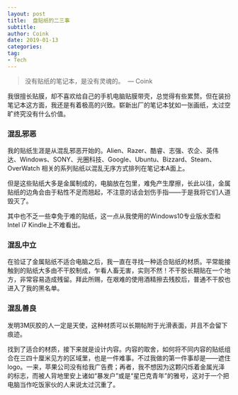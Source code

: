 ```yaml
---
layout: post
title:  盘贴纸的二三事
subtitle: 
author: Coink
date: 2019-01-13
categories:
tag:
- Tech
---
```




> 没有贴纸的笔记本，是没有灵魂的。
> ​                                                                                — Coink

我很擅长贴膜，却不喜欢给自己的手机电脑贴膜带壳，总觉得有些累赘。但在装扮笔记本这方面，我还是有着极高的兴致。崭新出厂的笔记本犹如一张画纸，太过空旷终究没有什么价值。

### 混乱邪恶

我的贴纸生涯是从混乱邪恶开始的。Alien、Razer、酷睿、志强、农企、英伟达、Windows、SONY、光圈科技、Google、Ubuntu、Bizzard、Steam、OverWatch 相关的系列贴纸以混乱无序方式排列在笔记本A面上。

但是这些贴纸大多是金属制成的，电脑放在包里，难免产生摩擦，长此以往，金属贴纸的边角会由于粘性不足而翘起，不注意的话会划伤手指——于是我将它们人道毁灭了。

其中也不乏一些幸免于难的贴纸，这一点从我使用的Windows10专业版水壶和Intel i7 Kindle上不难看出。

### 混乱中立

在验证了金属贴纸不适合电脑之后，我一直在寻找一种适合贴纸的材质。平常能接触到的贴纸大多由不干胶制成，乍看人畜无害，实则不然！不干胶长期贴在一个地方，非常容易造成残留。拜此所赐，在艰难的使用酒精擦去残胶后，普通不干胶也进入了我的黑名单。

### 混乱善良

发明3M灰胶的人一定是天使，这种材质可以长期帖附于光滑表面，并且不会留下痕迹。

找到了适合的材质，接下来就是设计内容。内容的取舍，如何将不同内容的贴纸组合在三四十厘米见方的区域里，也是一件难事。不过我做的第一件事却是——遮住logo。一来，苹果公司没有给我广告费；再者，我不想因为这颗闪烁着金属光泽的标志，而被人背地里安上诸如“暴发户”或是“星巴克青年”的雅号，这对于一个把电脑当作吃饭家伙的人来说太过沉重了。
